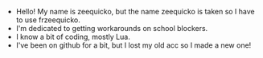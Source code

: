 - Hello! My name is zeequicko, but the name zeequicko is taken so I have to use frzeequicko.
- I'm dedicated to getting workarounds on school blockers.
- I know a bit of coding, mostly Lua.
- I've been on github for a bit, but I lost my old acc so I made a new one!
